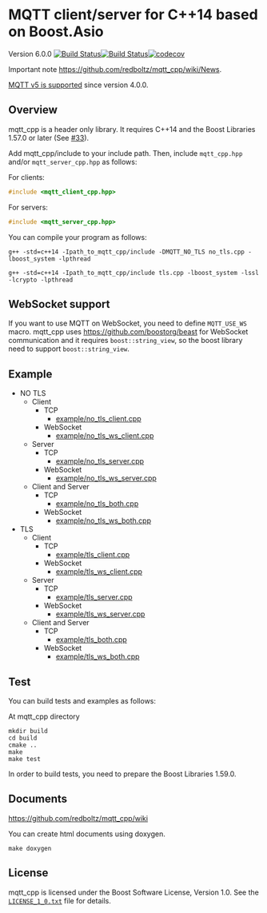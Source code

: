 # MQTT client/server for C++14 based on Boost.Asio

Version 6.0.0 [![Build Status](https://travis-ci.org/redboltz/mqtt_cpp.svg?branch=master)](https://travis-ci.org/redboltz/mqtt_cpp)[![Build Status](https://dev.azure.com/redboltz/redboltz/_apis/build/status/redboltz.mqtt_cpp?branchName=master)](https://dev.azure.com/redboltz/redboltz/_build/latest?definitionId=6&branchName=master)[![codecov](https://codecov.io/gh/redboltz/mqtt_cpp/branch/master/graph/badge.svg)](https://codecov.io/gh/redboltz/mqtt_cpp)

Important note https://github.com/redboltz/mqtt_cpp/wiki/News.

[MQTT v5 is supported](https://github.com/redboltz/mqtt_cpp/wiki/MQTT-v5) since version 4.0.0.

## Overview

mqtt_cpp is a header only library. It requires C++14 and the Boost Libraries 1.57.0 or later (See [#33](https://github.com/redboltz/mqtt_cpp/issues/33)).

Add mqtt_cpp/include to your include path. Then, include `mqtt_cpp.hpp` and/or `mqtt_server_cpp.hpp` as follows:

For clients:
```c++
#include <mqtt_client_cpp.hpp>
```
For servers:
```c++
#include <mqtt_server_cpp.hpp>
```

You can compile your program as follows:

```
g++ -std=c++14 -Ipath_to_mqtt_cpp/include -DMQTT_NO_TLS no_tls.cpp -lboost_system -lpthread
```

```
g++ -std=c++14 -Ipath_to_mqtt_cpp/include tls.cpp -lboost_system -lssl -lcrypto -lpthread
```

## WebSocket support

If you want to use MQTT on WebSocket, you need to define `MQTT_USE_WS` macro. mqtt_cpp uses https://github.com/boostorg/beast for WebSocket communication and it requires `boost::string_view`, so the boost library need to support `boost::string_view`.

## Example

* NO TLS
  * Client
    * TCP
      * [example/no_tls_client.cpp](https://github.com/redboltz/mqtt_cpp/blob/master/example/no_tls_client.cpp)
    * WebSocket
      * [example/no_tls_ws_client.cpp](https://github.com/redboltz/mqtt_cpp/blob/master/example/no_tls_ws_client.cpp)
  * Server
    * TCP
      * [example/no_tls_server.cpp](https://github.com/redboltz/mqtt_cpp/blob/master/example/no_tls_server.cpp)
    * WebSocket
      * [example/no_tls_ws_server.cpp](https://github.com/redboltz/mqtt_cpp/blob/master/example/no_tls_ws_server.cpp)
  * Client and Server
    * TCP
      * [example/no_tls_both.cpp](https://github.com/redboltz/mqtt_cpp/blob/master/example/no_tls_both.cpp)
    * WebSocket
      * [example/no_tls_ws_both.cpp](https://github.com/redboltz/mqtt_cpp/blob/master/example/no_tls_ws_both.cpp)
* TLS
  * Client
    * TCP
      * [example/tls_client.cpp](https://github.com/redboltz/mqtt_cpp/blob/master/example/tls_client.cpp)
    * WebSocket
      * [example/tls_ws_client.cpp](https://github.com/redboltz/mqtt_cpp/blob/master/example/tls_ws_client.cpp)
  * Server
    * TCP
      * [example/tls_server.cpp](https://github.com/redboltz/mqtt_cpp/blob/master/example/tls_server.cpp)
    * WebSocket
      * [example/tls_ws_server.cpp](https://github.com/redboltz/mqtt_cpp/blob/master/example/tls_ws_server.cpp)
  * Client and Server
    * TCP
      * [example/tls_both.cpp](https://github.com/redboltz/mqtt_cpp/blob/master/example/tls_both.cpp)
    * WebSocket
      * [example/tls_ws_both.cpp](https://github.com/redboltz/mqtt_cpp/blob/master/example/tls_ws_both.cpp)

## Test

You can build tests and examples as follows:


At mqtt_cpp directory

```
mkdir build
cd build
cmake ..
make
make test
```

In order to build tests, you need to prepare the Boost Libraries 1.59.0.

## Documents
https://github.com/redboltz/mqtt_cpp/wiki

You can create html documents using doxygen.

```
make doxygen
```

## License

mqtt_cpp is licensed under the Boost Software License, Version 1.0. See
the [`LICENSE_1_0.txt`](./LICENSE_1_0.txt) file for details.
